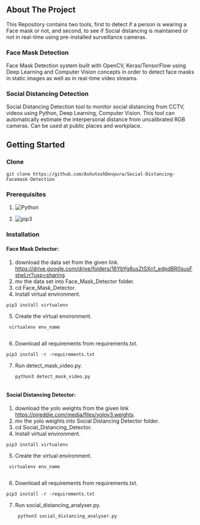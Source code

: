 ## About The Project


This Repository contains two tools, first to detect if a person is wearing a Face mask or not, and second, to see if Social distancing is maintained or not in real-time using pre-installed surveillance cameras.


### Face Mask Detection
Face Mask Detection system built with OpenCV, Keras/TensorFlow using Deep Learning and Computer Vision concepts in order to detect face masks in static images as well as in real-time video streams.



### Social Distancing Detection
Social Distancing Detection tool to monitor social distancing from CCTV, videos using Python, Deep Learning, Computer Vision. This tool can automatically estimate the interpersonal distance from uncalibrated RGB cameras. Can be used at public places and workplace.




## Getting Started 

### Clone
```
git clone https://github.com/AshutoshDevpura/Social-Distancing-Facemask-Detection

```

### Prerequisites 
1. ![Python](https://img.shields.io/badge/python-v3.6+-blue.svg)

2. ![pip3](https://img.shields.io/badge/pip-v21.0+-blue.svg)


### Installation
#### Face Mask Detector:
1. download the data set from the given link.
https://drive.google.com/drive/folders/16YbYg8usZtSXn1_edpdBR0susFstwLrr?usp=sharing.
2. mv the data set into Face_Mask_Detector folder.
3. cd Face_Mask_Detector.
3. Install virtual environment. 
  ``` 
  pip3 install virtualenv
  
  ```
5. Create the virtual environment.
  ```
   virtualenv env_name
   
  ```
 6. Download all requirements from requirements.txt.
  ```
  pip3 install -r -requirements.txt
  
  ```
7. Run detect_mask_video.py.
   ```
   python3 detect_mask_video.py
    
   ```


#### Social Distancing Detector:
1. download the yolo weights from the given link
https://pjreddie.com/media/files/yolov3.weights.
2. mv the yolo weights into Social Distancing Detector folder.
3. cd Social_Distancing_Detector.
3. Install virtual environment. 
  ``` 
  pip3 install virtualenv
  
  ```
5. Create the virtual environment.
  ```
   virtualenv env_name
   
  ```
 6. Download all requirements from requirements.txt.
  ```
  pip3 install -r -requirements.txt
  
  ```
7. Run social_distancing_analyser.py.
   ```
    python3 social_distancing_analyser.py
   
   ```

